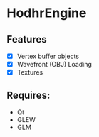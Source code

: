 # HodhrEngine

## Features
- [x] Vertex buffer objects
- [x] Wavefront (OBJ) Loading
- [x] Textures

## Requires:
- Qt
- GLEW
- GLM
